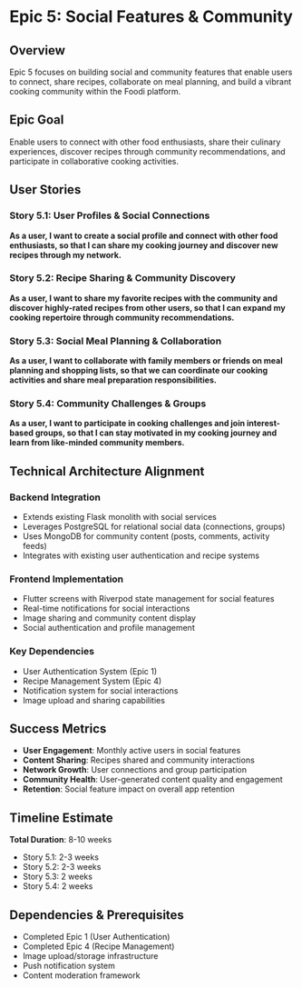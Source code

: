 # Epic 5: Social Features & Community

## Overview

Epic 5 focuses on building social and community features that enable users to connect, share recipes, collaborate on meal planning, and build a vibrant cooking community within the Foodi platform.

## Epic Goal

Enable users to connect with other food enthusiasts, share their culinary experiences, discover recipes through community recommendations, and participate in collaborative cooking activities.

## User Stories

### Story 5.1: User Profiles & Social Connections
**As a user, I want to create a social profile and connect with other food enthusiasts, so that I can share my cooking journey and discover new recipes through my network.**

### Story 5.2: Recipe Sharing & Community Discovery  
**As a user, I want to share my favorite recipes with the community and discover highly-rated recipes from other users, so that I can expand my cooking repertoire through community recommendations.**

### Story 5.3: Social Meal Planning & Collaboration
**As a user, I want to collaborate with family members or friends on meal planning and shopping lists, so that we can coordinate our cooking activities and share meal preparation responsibilities.**

### Story 5.4: Community Challenges & Groups
**As a user, I want to participate in cooking challenges and join interest-based groups, so that I can stay motivated in my cooking journey and learn from like-minded community members.**

## Technical Architecture Alignment

### Backend Integration
- Extends existing Flask monolith with social services
- Leverages PostgreSQL for relational social data (connections, groups)
- Uses MongoDB for community content (posts, comments, activity feeds)
- Integrates with existing user authentication and recipe systems

### Frontend Implementation
- Flutter screens with Riverpod state management for social features
- Real-time notifications for social interactions
- Image sharing and community content display
- Social authentication and profile management

### Key Dependencies
- User Authentication System (Epic 1)
- Recipe Management System (Epic 4)
- Notification system for social interactions
- Image upload and sharing capabilities

## Success Metrics

- **User Engagement**: Monthly active users in social features
- **Content Sharing**: Recipes shared and community interactions
- **Network Growth**: User connections and group participation
- **Community Health**: User-generated content quality and engagement
- **Retention**: Social feature impact on overall app retention

## Timeline Estimate

**Total Duration**: 8-10 weeks

- Story 5.1: 2-3 weeks
- Story 5.2: 2-3 weeks  
- Story 5.3: 2 weeks
- Story 5.4: 2 weeks

## Dependencies & Prerequisites

- Completed Epic 1 (User Authentication)
- Completed Epic 4 (Recipe Management)
- Image upload/storage infrastructure
- Push notification system
- Content moderation framework 